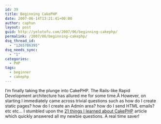 ```yaml
---
id: 39
title: Beginning CakePHP
date: 2007-06-14T13:21:41+00:00
author: caphun
layout: post
guid: http://yelotofu.com/2007/06/beginning-cakephp/
permalink: /2007/06/beginning-cakephp/
dsq_thread_id:
  - "1265786395"
dsq_needs_sync:
  - "1"
categories:
  - PHP
tags:
  - beginner
  - cakephp
---
```

I&#8217;m finally taking the plunge into CakePHP. The Rails-like Rapid Development architecture has allured me for some time.Â However, on starting I immediately came across trivial questions such as how do I create static pages? how do I create an Admin area? how do I send HTML emails? etc etc&#8230; I stumbled upon the [21 things I learned about CakePHP](http://www.avatarfinancial.com/pages/cake/) article which quickly answered all my newbie questions. A real time saver!
